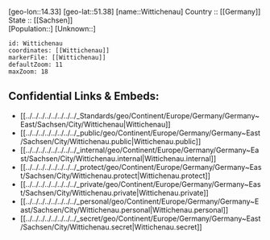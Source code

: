 ﻿---
location: [51.38,14.33] 
mapzoom: [7,12] 
mapmarker: city 
type: City
tags:
- geo/City


SpocWebEntityId: 35660
isDeleted: false
confidential: public

---
[geo-lon::14.33] 
[geo-lat::51.38] 
[name::Wittichenau] 
Country :: [[Germany]]  
State :: [[Sachsen]]  
[Population::] 
[Unknown::] 


```leaflet
id: Wittichenau
coordinates: [[Wittichenau]] 
markerFile: [[Wittichenau]] 
defaultZoom: 11 
maxZoom: 18
```


## Confidential Links & Embeds: 
- [[../../../../../../../../_Standards/geo/Continent/Europe/Germany/Germany~East/Sachsen/City/Wittichenau|Wittichenau]] 
- [[../../../../../../../../_public/geo/Continent/Europe/Germany/Germany~East/Sachsen/City/Wittichenau.public|Wittichenau.public]] 
- [[../../../../../../../../_internal/geo/Continent/Europe/Germany/Germany~East/Sachsen/City/Wittichenau.internal|Wittichenau.internal]] 
- [[../../../../../../../../_protect/geo/Continent/Europe/Germany/Germany~East/Sachsen/City/Wittichenau.protect|Wittichenau.protect]] 
- [[../../../../../../../../_private/geo/Continent/Europe/Germany/Germany~East/Sachsen/City/Wittichenau.private|Wittichenau.private]] 
- [[../../../../../../../../_personal/geo/Continent/Europe/Germany/Germany~East/Sachsen/City/Wittichenau.personal|Wittichenau.personal]] 
- [[../../../../../../../../_secret/geo/Continent/Europe/Germany/Germany~East/Sachsen/City/Wittichenau.secret|Wittichenau.secret]] 

